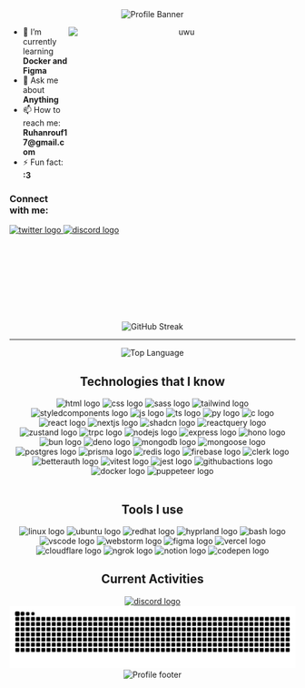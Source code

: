 <div align="center">
  <!-- header -->
  <picture>
    <source
      media="(prefers-color-scheme: light)"
      srcset="
        https://capsule-render.vercel.app/api?type=waving&color=e6e7ed&fontSize=40&height=300&descAlignY=62&animation=fadeIn&text=Hey%20,%20I%27m%20Ruhan&desc=%20I%27m%20a%20fullstack%20developer%20%F0%9F%96%A5%EF%B8%8F
      " />
    <img
      alt="Profile Banner"
      src="https://capsule-render.vercel.app/api?type=waving&theme=tokyonight&fontSize=40&height=300&descAlignY=62&animation=fadeIn&text=Hey%20,%20I%27m%20Ruhan&desc=%20I%27m%20a%20fullstack%20developer%20%F0%9F%96%A5%EF%B8%8F" />
  </picture>

  <!-- cat image -->

  <img
    align="right"
    alt="uwu"
    width="400"
    height="300"
    src="https://raw.githubusercontent.com/JoeyBling/JoeyBling/master/pic/pusheencode.gif" />

  <!-- ul -->
  <div align="left">
    <ul>
      <li>🌱 I’m currently learning <strong>Docker and Figma</strong></li>
      <li>💬 Ask me about <strong>Anything</strong></li>
      <li>📫 How to reach me: <strong>Ruhanrouf17@gmail.com</strong></li>
      <li>⚡ Fun fact: <strong>:3</strong></li>
    </ul>
    <h3>Connect with me:</h3>

<a href="https://twitter.com/@ruhan_17">
    <picture>
      <source
        media="(prefers-color-scheme: dark)"
        srcset="https://skillicons.dev/icons?i=twitter"
      />
      <img
        alt="twitter logo"
        height="45"
        src="https://skillicons.dev/icons?i=twitter&theme=light"
      />
    </picture>
</a>
<a href="https://discord.com/users/819191621676695563">
 <picture>
    <source
      media="(prefers-color-scheme: dark)"
      srcset="https://skillicons.dev/icons?i=discord"
    />
    <img
      alt="discord logo"
      height="45"
      src="https://skillicons.dev/icons?i=discord&theme=light"
    />
  </picture>
</a>

  </div>

  <!-- fake space -->
  <br />
  <br />
  <br />
  <br />
  <br />
  <br />
  <br />
  <br />
  <br />

  <!-- github streak -->
  <div align="center">
<picture>
  <source
    media="(prefers-color-scheme: dark)"
    srcset="https://streak-stats.demolab.com/?user=Ruhannn&theme=tokyonight&hide_border=true" />
  <img
    src="https://streak-stats.demolab.com/?user=Ruhannn&theme=graywhite&hide_border=true&background=e6e7ed"
    alt="GitHub Streak" />
</picture>


<hr />

<!-- github language -->
<picture>
      <source
        media="(prefers-color-scheme: dark)"
        srcset="https://github-readme-stats.vercel.app/api/top-langs?username=Ruhannn&theme=tokyonight&hide_border=true&hide=glsl" />
      <img
        alt="Top Language"
        src="https://github-readme-stats.vercel.app/api/top-langs?username=Ruhannn&theme=graywhite&hide_border=true&bg_color=e6e7ed&hide=glsl" />
    </picture>

<!-- tech/skills -->
<h2 align="center">Technologies that I know</h2>
    <div align="center">
      <picture>
        <source
          media="(prefers-color-scheme: dark)"
          srcset="https://go-skill-icons.vercel.app/api/icons?i=html" />
        <img
          alt="html logo"
          height="40"
          src="https://go-skill-icons.vercel.app/api/icons?i=html&theme=light" />
      </picture>
      <picture>
        <source
          media="(prefers-color-scheme: dark)"
          srcset="https://go-skill-icons.vercel.app/api/icons?i=css" />
        <img
          alt="css logo"
          height="40"
          src="https://go-skill-icons.vercel.app/api/icons?i=css&theme=light" />
      </picture>
      <picture>
        <source
          media="(prefers-color-scheme: dark)"
          srcset="https://go-skill-icons.vercel.app/api/icons?i=sass" />
        <img
          alt="sass logo"
          height="40"
          src="https://go-skill-icons.vercel.app/api/icons?i=sass&theme=light" />
      </picture>
      <picture>
        <source
          media="(prefers-color-scheme: dark)"
          srcset="https://go-skill-icons.vercel.app/api/icons?i=tailwind" />
        <img
          alt="tailwind logo"
          height="40"
          src="https://go-skill-icons.vercel.app/api/icons?i=tailwind&theme=light" />
      </picture>
      <picture>
        <source
          media="(prefers-color-scheme: dark)"
          srcset="
            https://go-skill-icons.vercel.app/api/icons?i=styledcomponents
          " />
        <img
          alt="styledcomponents logo"
          height="40"
          src="https://go-skill-icons.vercel.app/api/icons?i=styledcomponents&theme=light" />
      </picture>
      <picture>
        <source
          media="(prefers-color-scheme: dark)"
          srcset="https://go-skill-icons.vercel.app/api/icons?i=js" />
        <img
          alt="js logo"
          height="40"
          src="https://go-skill-icons.vercel.app/api/icons?i=js&theme=light" />
      </picture>
      <picture>
        <source
          media="(prefers-color-scheme: dark)"
          srcset="https://go-skill-icons.vercel.app/api/icons?i=ts" />
        <img
          alt="ts logo"
          height="40"
          src="https://go-skill-icons.vercel.app/api/icons?i=ts&theme=light" />
      </picture>
      <picture>
        <source
          media="(prefers-color-scheme: dark)"
          srcset="https://go-skill-icons.vercel.app/api/icons?i=py" />
        <img
          alt="py logo"
          height="40"
          src="https://go-skill-icons.vercel.app/api/icons?i=py&theme=light" />
      </picture>
      <picture>
        <source
          media="(prefers-color-scheme: dark)"
          srcset="https://go-skill-icons.vercel.app/api/icons?i=c" />
        <img
          alt="c logo"
          height="40"
          src="https://go-skill-icons.vercel.app/api/icons?i=c&theme=light" />
      </picture>
      <picture>
        <source
          media="(prefers-color-scheme: dark)"
          srcset="https://go-skill-icons.vercel.app/api/icons?i=react" />
        <img
          alt="react logo"
          height="40"
          src="https://go-skill-icons.vercel.app/api/icons?i=react&theme=light" />
      </picture>
      <picture>
        <source
          media="(prefers-color-scheme: dark)"
          srcset="https://go-skill-icons.vercel.app/api/icons?i=nextjs" />
        <img
          alt="nextjs logo"
          height="40"
          src="https://go-skill-icons.vercel.app/api/icons?i=nextjs&theme=light" />
      </picture>
      <picture>
        <source
          media="(prefers-color-scheme: dark)"
          srcset="https://go-skill-icons.vercel.app/api/icons?i=shadcn" />
        <img
          alt="shadcn logo"
          height="40"
          src="https://go-skill-icons.vercel.app/api/icons?i=shadcn&theme=light" />
      </picture>
<!--       <picture>
        <source
          media="(prefers-color-scheme: dark)"
          srcset="
            https://go-skill-icons.vercel.app/api/icons?i=framer-motion
          " />
        <img
          alt="framer-motion logo"
          height="40"
          src="https://go-skill-icons.vercel.app/api/icons?i=framer-motion&theme=light" />
      </picture> -->
      <picture>
        <source
          media="(prefers-color-scheme: dark)"
          srcset="https://go-skill-icons.vercel.app/api/icons?i=reactquery" />
        <img
          alt="reactquery logo"
          height="40"
          src="https://go-skill-icons.vercel.app/api/icons?i=reactquery&theme=light" />
      </picture>
      <picture>
        <source
          media="(prefers-color-scheme: dark)"
          srcset="https://go-skill-icons.vercel.app/api/icons?i=zustand" />
        <img
          alt="zustand logo"
          height="40"
          src="https://go-skill-icons.vercel.app/api/icons?i=zustand&theme=light" />
      </picture>
      <picture>
        <source
          media="(prefers-color-scheme: dark)"
          srcset="https://go-skill-icons.vercel.app/api/icons?i=trpc" />
        <img
          alt="trpc logo"
          height="40"
          src="https://go-skill-icons.vercel.app/api/icons?i=trpc&theme=light" />
      </picture>
      <picture>
        <source
          media="(prefers-color-scheme: dark)"
          srcset="https://go-skill-icons.vercel.app/api/icons?i=nodejs" />
        <img
          alt="nodejs logo"
          height="40"
          src="https://go-skill-icons.vercel.app/api/icons?i=nodejs&theme=light" />
      </picture>
      <picture>
        <source
          media="(prefers-color-scheme: dark)"
          srcset="https://go-skill-icons.vercel.app/api/icons?i=express" />
        <img
          alt="express logo"
          height="40"
          src="https://go-skill-icons.vercel.app/api/icons?i=express&theme=light" />
      </picture>
      <picture>
        <source
          media="(prefers-color-scheme: dark)"
          srcset="https://go-skill-icons.vercel.app/api/icons?i=hono" />
        <img
          alt="hono logo"
          height="40"
          src="https://go-skill-icons.vercel.app/api/icons?i=hono&theme=light" />
      </picture>
      <picture>
        <source
          media="(prefers-color-scheme: dark)"
          srcset="https://go-skill-icons.vercel.app/api/icons?i=bun" />
        <img
          alt="bun logo"
          height="40"
          src="https://go-skill-icons.vercel.app/api/icons?i=bun&theme=light" />
      </picture>
      <picture>
        <source
          media="(prefers-color-scheme: dark)"
          srcset="https://go-skill-icons.vercel.app/api/icons?i=deno" />
        <img
          alt="deno logo"
          height="40"
          src="https://go-skill-icons.vercel.app/api/icons?i=deno&theme=light" />
      </picture>
      <picture>
        <source
          media="(prefers-color-scheme: dark)"
          srcset="https://go-skill-icons.vercel.app/api/icons?i=mongodb" />
        <img
          alt="mongodb logo"
          height="40"
          src="https://go-skill-icons.vercel.app/api/icons?i=mongodb&theme=light" />
      </picture>
      <picture>
        <source
          media="(prefers-color-scheme: dark)"
          srcset="https://go-skill-icons.vercel.app/api/icons?i=mongoose" />
        <img
          alt="mongoose logo"
          height="40"
          src="https://go-skill-icons.vercel.app/api/icons?i=mongoose&theme=light" />
      </picture>
      <picture>
        <source
          media="(prefers-color-scheme: dark)"
          srcset="https://go-skill-icons.vercel.app/api/icons?i=postgres" />
        <img
          alt="postgres logo"
          height="40"
          src="https://go-skill-icons.vercel.app/api/icons?i=postgres&theme=light" />
      </picture>
      <picture>
        <source
          media="(prefers-color-scheme: dark)"
          srcset="https://go-skill-icons.vercel.app/api/icons?i=prisma" />
        <img
          alt="prisma logo"
          height="40"
          src="https://go-skill-icons.vercel.app/api/icons?i=prisma&theme=light" />
      </picture>
      <picture>
        <source
          media="(prefers-color-scheme: dark)"
          srcset="https://go-skill-icons.vercel.app/api/icons?i=redis" />
        <img
          alt="redis logo"
          height="40"
          src="https://go-skill-icons.vercel.app/api/icons?i=redis&theme=light" />
      </picture>
      <picture>
        <source
          media="(prefers-color-scheme: dark)"
          srcset="https://go-skill-icons.vercel.app/api/icons?i=firebase" />
        <img
          alt="firebase logo"
          height="40"
          src="https://go-skill-icons.vercel.app/api/icons?i=firebase&theme=light" />
      </picture>
      <picture>
        <source
          media="(prefers-color-scheme: dark)"
          srcset="https://go-skill-icons.vercel.app/api/icons?i=clerk" />
        <img
          alt="clerk logo"
          height="40"
          src="https://go-skill-icons.vercel.app/api/icons?i=clerk&theme=light" />
      </picture>
      <picture>
        <source
          media="(prefers-color-scheme: dark)"
          srcset="https://go-skill-icons.vercel.app/api/icons?i=betterauth" />
        <img
          alt="betterauth logo"
          height="40"
          src="https://go-skill-icons.vercel.app/api/icons?i=betterauth&theme=light" />
      </picture>
      <picture>
        <source
          media="(prefers-color-scheme: dark)"
          srcset="https://go-skill-icons.vercel.app/api/icons?i=vitest" />
        <img
          alt="vitest logo"
          height="40"
          src="https://go-skill-icons.vercel.app/api/icons?i=vitest&theme=light" />
      </picture>
      <picture>
        <source
          media="(prefers-color-scheme: dark)"
          srcset="https://go-skill-icons.vercel.app/api/icons?i=jest" />
        <img
          alt="jest logo"
          height="40"
          src="https://go-skill-icons.vercel.app/api/icons?i=jest&theme=light" />
      </picture>
      <picture>
        <source
          media="(prefers-color-scheme: dark)"
          srcset="https://go-skill-icons.vercel.app/api/icons?i=githubactions" />
        <img
          alt="githubactions logo"
          height="40"
          src="https://go-skill-icons.vercel.app/api/icons?i=githubactions&theme=light" />
      </picture>
      <picture>
        <source
          media="(prefers-color-scheme: dark)"
          srcset="https://go-skill-icons.vercel.app/api/icons?i=docker" />
        <img
          alt="docker logo"
          height="40"
          src="https://go-skill-icons.vercel.app/api/icons?i=docker&theme=light" />
      </picture>
      <picture>
        <source
          media="(prefers-color-scheme: dark)"
          srcset="https://go-skill-icons.vercel.app/api/icons?i=puppeteer" />
        <img
          alt="puppeteer logo"
          height="40"
          src="https://go-skill-icons.vercel.app/api/icons?i=puppeteer&theme=light" />
      </picture>
    </div>

<br />

<!-- tools -->
<h2 align="center">Tools I use</h2>
    <div align="center">
      <picture>
        <source
          media="(prefers-color-scheme: dark)"
          srcset="https://go-skill-icons.vercel.app/api/icons?i=linux" />
        <img
          alt="linux logo"
          height="40"
          src="https://go-skill-icons.vercel.app/api/icons?i=linux&theme=light" />
      </picture>
      <picture>
        <source
          media="(prefers-color-scheme: dark)"
          srcset="https://go-skill-icons.vercel.app/api/icons?i=ubuntu" />
        <img
          alt="ubuntu logo"
          height="40"
          src="https://go-skill-icons.vercel.app/api/icons?i=ubuntu&theme=light" />
      </picture>
      <picture>
        <source
          media="(prefers-color-scheme: dark)"
          srcset="https://go-skill-icons.vercel.app/api/icons?i=redhat" />
        <img
          alt="redhat logo"
          height="40"
          src="https://go-skill-icons.vercel.app/api/icons?i=redhat&theme=light" />
      </picture>
      <picture>
        <source
          media="(prefers-color-scheme: dark)"
          srcset="https://go-skill-icons.vercel.app/api/icons?i=hyprland" />
        <img
          alt="hyprland logo"
          height="40"
          src="https://go-skill-icons.vercel.app/api/icons?i=hyprland&theme=light" />
      </picture>
      <picture>
        <source
          media="(prefers-color-scheme: dark)"
          srcset="https://go-skill-icons.vercel.app/api/icons?i=bash" />
        <img
          alt="bash logo"
          height="40"
          src="https://go-skill-icons.vercel.app/api/icons?i=bash&theme=light" />
      </picture>
      <picture>
        <source
          media="(prefers-color-scheme: dark)"
          srcset="https://go-skill-icons.vercel.app/api/icons?i=vscode" />
        <img
          alt="vscode logo"
          height="40"
          src="https://go-skill-icons.vercel.app/api/icons?i=vscode&theme=light" />
      </picture>
      <picture>
        <source
          media="(prefers-color-scheme: dark)"
          srcset="https://go-skill-icons.vercel.app/api/icons?i=webstorm" />
        <img
          alt="webstorm logo"
          height="40"
          src="https://go-skill-icons.vercel.app/api/icons?i=webstorm&theme=light" />
      </picture>
      <picture>
        <source
          media="(prefers-color-scheme: dark)"
          srcset="https://go-skill-icons.vercel.app/api/icons?i=figma" />
        <img
          alt="figma logo"
          height="40"
          src="https://go-skill-icons.vercel.app/api/icons?i=figma&theme=light" />
      </picture>
      <picture>
        <source
          media="(prefers-color-scheme: dark)"
          srcset="https://go-skill-icons.vercel.app/api/icons?i=vercel" />
        <img
          alt="vercel logo"
          height="40"
          src="https://go-skill-icons.vercel.app/api/icons?i=vercel&theme=light" />
      </picture>
      <picture>
        <source
          media="(prefers-color-scheme: dark)"
          srcset="https://go-skill-icons.vercel.app/api/icons?i=cloudflare" />
        <img
          alt="cloudflare logo"
          height="40"
          src="https://go-skill-icons.vercel.app/api/icons?i=cloudflare&theme=light" />
      </picture>
      <picture>
        <source
          media="(prefers-color-scheme: dark)"
          srcset="https://go-skill-icons.vercel.app/api/icons?i=ngrok" />
        <img
          alt="ngrok logo"
          height="40"
          src="https://go-skill-icons.vercel.app/api/icons?i=ngrok&theme=light" />
      </picture>
      <picture>
        <source
          media="(prefers-color-scheme: dark)"
          srcset="https://go-skill-icons.vercel.app/api/icons?i=notion" />
        <img
          alt="notion logo"
          height="40"
          src="https://go-skill-icons.vercel.app/api/icons?i=notion&theme=light" />
      </picture>
      <picture>
        <source
          media="(prefers-color-scheme: dark)"
          srcset="https://go-skill-icons.vercel.app/api/icons?i=codepen" />
        <img
          alt="codepen logo"
          height="40"
          src="https://go-skill-icons.vercel.app/api/icons?i=codepen&theme=light" />
      </picture>
    </div>

<!-- Current Activities -->
<h2 align="center">Current Activities</h2>
    <a
      href="https://discord.com/users/819191621676695563"
      target="_blank">
      <picture>
        <source
          media="(prefers-color-scheme: dark)"
          srcset="https://lanyard.kyrie25.dev/api/819191621676695563?decoration=false&useDisplayName=true&animatioanDuration=4s&waveColor=6272a4&waveSpotifyColor=6272a4&borderRadius=30px&bg=1a1b27&hideBadges=true&theme=dark&idleMessage=;3" />
        <img
          alt="discord logo"
          src="https://lanyard.kyrie25.dev/api/819191621676695563?decoration=false&useDisplayName=true&animatioanDuration=4s&waveColor=24292e&waveSpotifyColor=24292e&borderRadius=30px&bg=e6e7ed&hideBadges=true&idleMessage=;3" />
      </picture>
    </a>

<!-- snake -->
<picture>
      <source
        media="(prefers-color-scheme: dark)"
        srcset="https://raw.githubusercontent.com/ruhannn/ruhannn/output/snake-dark.svg" />
      <source
        media="(prefers-color-scheme: light)"
        srcset="https://raw.githubusercontent.com/ruhannn/ruhannn/output/snake.svg" />
      <img
        alt="github contribution grid snake animation"
        src="https://raw.githubusercontent.com/ruhannn/ruhannn/output/snake.svg" />
    </picture>

<!-- footer -->
<picture>
      <source
        media="(prefers-color-scheme: dark)"
        srcset="https://capsule-render.vercel.app/api?type=waving&theme=tokyonight&height=120&section=footer" />
      <img
        alt="Profile footer"
        src="https://capsule-render.vercel.app/api?type=waving&color=e6e7ed&height=120&section=footer" />
    </picture>
  </div>
</div>
